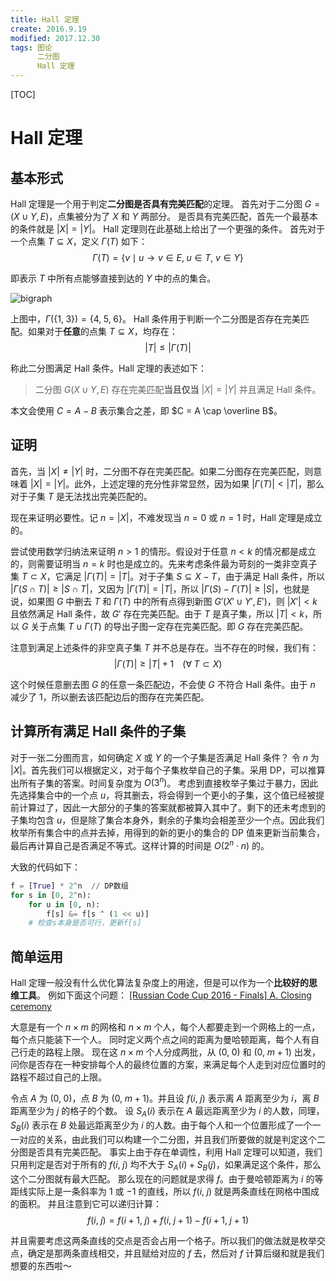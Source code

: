 ```yaml
---
title: Hall 定理
create: 2016.9.19
modified: 2017.12.30
tags: 图论
      二分图
      Hall 定理
---
```


[TOC]
# Hall 定理

## 基本形式
Hall 定理是一个用于判定**二分图是否具有完美匹配**的定理。
首先对于二分图 $G = (X \cup Y, E)$，点集被分为了 $X$ 和 $Y$ 两部分。
是否具有完美匹配，首先一个最基本的条件就是 $|X| = |Y|$。
Hall 定理则在此基础上给出了一个更强的条件。
首先对于一个点集 $T \subseteq X$，定义 $\Gamma(T)$ 如下：
$$
\Gamma(T) = \{v \mid u \rightarrow v \in E,\; u \in T,\; v \in Y\}
$$

即表示 $T$ 中所有点能够直接到达的 $Y$ 中的点的集合。

![bigraph](https://riteme.site/blogimg/hall-theorme/bigraph.png)

上图中，$\Gamma(\{1,\;3\}) = \{4,\;5,\;6\}$。
Hall 条件用于判断一个二分图是否存在完美匹配。如果对于**任意**的点集 $T \subseteq X$，均存在：
$$
|T| \le |\Gamma(T)|
$$

称此二分图满足 Hall 条件。Hall 定理的表述如下：

>    二分图 $G(X \cup Y,E)$ 存在完美匹配**当且仅当** $|X| = |Y|$ 并且满足 Hall 条件。

本文会使用 $C = A - B$ 表示集合之差，即 $C = A \cap \overline B$。

## 证明

首先，当 $|X| \neq |Y|$ 时，二分图不存在完美匹配。如果二分图存在完美匹配，则意味着 $|X| = |Y|$。此外，上述定理的充分性非常显然，因为如果 $|\Gamma(T)| < |T|$，那么对于子集 $T$ 是无法找出完美匹配的。

现在来证明必要性。记 $n = |X|$，不难发现当 $n = 0$ 或 $n = 1$ 时，Hall 定理是成立的。

尝试使用数学归纳法来证明 $n > 1$ 的情形。假设对于任意 $n < k$ 的情况都是成立的，则需要证明当 $n = k$ 时也是成立的。先来考虑条件最为苛刻的一类非空真子集 $T \subset X$，它满足 $|\Gamma(T)| = |T|$。对于子集 $S \subseteq X - T$，由于满足 Hall 条件，所以 $|\Gamma(S  \cap T)| \geq |S \cap T|$，又因为 $|\Gamma(T)| = |T|$，所以 $|\Gamma(S) - \Gamma(T)| \geq |S|$，也就是说，如果图 $G$ 中删去 $T$ 和 $\Gamma(T)$ 中的所有点得到新图 $G'(X' \cup Y',E')$，则 $|X'| < k$ 且依然满足 Hall 条件，故 $G'$ 存在完美匹配。由于 $T$ 是真子集，所以 $|T| < k$，所以 $G$ 关于点集 $T \cup \Gamma(T)$ 的导出子图一定存在完美匹配。即 $G$ 存在完美匹配。

注意到满足上述条件的非空真子集 $T$ 并不总是存在。当不存在的时候，我们有：
$$
|\Gamma(T)| \geq |T| + 1 \;\;\;\; (\forall \; T \subset X)
$$

这个时候任意删去图 $G$ 的任意一条匹配边，不会使 $G$ 不符合 Hall 条件。由于 $n$ 减少了 $1$，所以删去该匹配边后的图存在完美匹配。

## 计算所有满足 Hall 条件的子集

对于一张二分图而言，如何确定 $X$ 或 $Y$ 的一个子集是否满足 Hall 条件？
令 $n$ 为 $|X|$。首先我们可以根据定义，对于每个子集枚举自己的子集。采用 DP，可以推算出所有子集的答案。时间复杂度为 $O(3^n)$。
考虑到直接枚举子集过于暴力，因此先选择集合中的一个点 $u$，将其删去，将会得到一个更小的子集，这个值已经被提前计算过了，因此一大部分的子集的答案就都被算入其中了。剩下的还未考虑到的子集均包含 $u$，但是除了集合本身外，剩余的子集均会相差至少一个点。因此我们枚举所有集合中的点并去掉，用得到的新的更小的集合的 DP 值来更新当前集合，最后再计算自己是否满足不等式。这样计算的时间是 $O(2^n \cdot n)$ 的。

大致的代码如下：

```python
f = [True] * 2^n  // DP数组
for s in [0, 2^n):
    for u in [0, n):
        f[s] &= f[s ^ (1 << u)]
    # 检查s本身是否可行，更新f[s]
```

## 简单运用
Hall 定理一般没有什么优化算法复杂度上的用途，但是可以作为一个**比较好的思维工具**。
例如下面这个问题：
[[Russian Code Cup 2016 - Finals] A. Closing ceremony](http://codeforces.com/problemset/problem/720/A)

大意是有一个 $n\times m$ 的网格和 $n \times m$ 个人，每个人都要走到一个网格上的一点，每个点只能装下一个人。
同时定义两个点之间的距离为曼哈顿距离，每个人有自己行走的路程上限。
现在这 $n \times m$ 个人分成两批，从 $(0,\;0)$ 和 $(0,\;m+1)$ 出发，问你是否存在一种安排每个人的最终位置的方案，来满足每个人走到对应位置时的路程不超过自己的上限。

令点 $A$ 为 $(0,\;0)$，点 $B$ 为 $(0,\;m+1)$。并且设 $f(i,\;j)$ 表示离 $A$ 距离至少为 $i$，离 $B$ 距离至少为 $j$ 的格子的个数。
设 $S_A(i)$ 表示在 $A$ 最远距离至少为 $i$ 的人数，同理，$S_B(i)$ 表示在 $B$ 处最远距离至少为 $i$ 的人数。由于每个人和一个位置形成了一个一一对应的关系，由此我们可以构建一个二分图，并且我们所要做的就是判定这个二分图是否具有完美匹配。
事实上由于存在单调性，利用 Hall 定理可以知道，我们只用判定是否对于所有的 $f(i,\;j)$ 均不大于 $S_A(i) + S_B(j)$，如果满足这个条件，那么这个二分图就有最大匹配。
那么现在的问题就是求得 $f$。由于曼哈顿距离为 $i$ 的等距线实际上是一条斜率为 $1$ 或 $-1$ 的直线，所以 $f(i,\;j)$ 就是两条直线在网格中围成的面积。
并且注意到它可以递归计算：
$$
f(i,\;j) = f(i+1,\;j) + f(i,\;j+1) - f(i+1,\;j+1)
$$

并且需要考虑这两条直线的交点是否会占用一个格子。所以我们的做法就是枚举交点，确定是那两条直线相交，并且赋给对应的 $f$ 去，然后对 $f$ 计算后缀和就是我们想要的东西啦～
